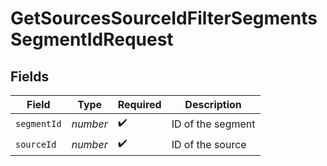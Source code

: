 # GetSourcesSourceIdFilterSegmentsSegmentIdRequest


## Fields

| Field              | Type               | Required           | Description        |
| ------------------ | ------------------ | ------------------ | ------------------ |
| `segmentId`        | *number*           | :heavy_check_mark: | ID of the segment  |
| `sourceId`         | *number*           | :heavy_check_mark: | ID of the source   |